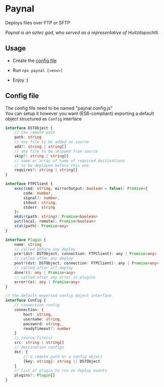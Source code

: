 # Paynal

Deploys files over FTP or SFTP

*Paynal is an aztec god, who served as a representative of Huitzilopochtli.*

## Usage

- Create the [config file](#config-file)

- Run `npx paynal [<env>]`

- Enjoy :)

## Config file

The config file need to be named "paynal.config.js"  
You can setup it however you want (ES6-compliant) exporting a default object structured as `Config` interface
```ts
interface DSTObject {
    // the remote path
    path: string
    // any file to be added as source
    add?: string | string[]
    // any file to be skipped from source
    skip?: string | string[]
    // name or array of name of required destinations
    // to be deployed before this one
    requires?: string | string[]
}

interface FTPClient {
    exec(cmd: string, mirrorOutput: boolean = false): Promise<{
        code: number,
        signal?: number,
        stdout: string,
        stderr: string
    }>
    mkdir(path: string): Promise<boolean>
    put(local, remote): Promise<boolean>
    stat(path): Promise<any>
}

interface Plugin {
    name: string
    // called before any deploy
    pre?(dst: DSTObject, connection: FTPClient): any | Promise<any>
    // called after any deploy
    post?(dst: DSTObject, connection: FTPClient): any | Promise<any>
    // called after all deploy
    done?(): any | Promise<any>
    // called after any error in plugins
    error?(e): any | Promise<any>
}

// the default exported config object interface
interface Config {
    // connection config
    connection: {
        host: string,
        username: string,
        password: string,
        readyTimeout?: number
    }
    // source file(s)
    src: string | string[]
    // destination configs
    dst: {
        // a remote path or a config object
        [key: string]: string || DSTObject
    }
    // list of plugin to run on deploy events
    plugins?: Plugin[]
}
```
